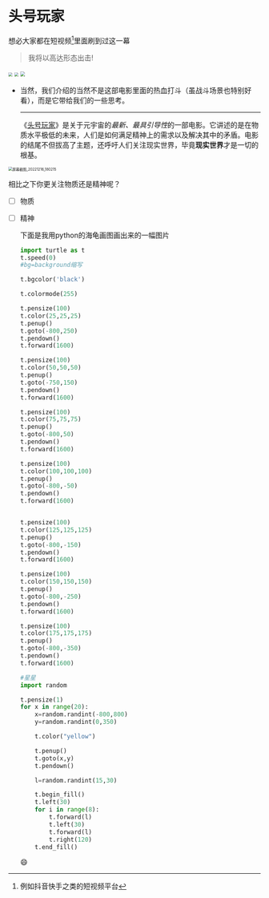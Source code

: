 # 头号玩家

想必大家都在短视频[^1]里面刷到过这一幕

> 我将以高达形态出击!

<img src="C:\Users\黄毅\Pictures\Screenshots\屏幕截图_20221216_183944.png" style="zoom:50%;" />

<img src="C:\Users\黄毅\Pictures\Screenshots\屏幕截图_20221216_184058.png" style="zoom: 50%;" />

<img src="C:\Users\黄毅\Pictures\Screenshots\屏幕截图_20221216_184113.png" style="zoom:60%;" />

- 当然，我们介绍的当然不是这部电影里面的热血打斗（虽战斗场景也特别好看），而是它带给我们的一些思考。

  ---

  《[头号玩家](https://baike.baidu.com/item/%E5%A4%B4%E5%8F%B7%E7%8E%A9%E5%AE%B6/22040855)》是关于元宇宙的*最新、最具引导性*的一部电影。它讲述的是在物质水平极低的未来，人们是如何满足精神上的需求以及解决其中的矛盾。电影的结尾不但拔高了主题，还呼吁人们关注现实世界，毕竟**现实世界**才是一切的根基。

<img src="C:\Users\黄毅\Pictures\Screenshots\屏幕截图_20221216_180215.png" alt="屏幕截图_20221216_180215" style="zoom: 50%;" />

相比之下你更关注物质还是精神呢？

- [ ] 物质

- [ ] 精神

  

  

  

  下面是我用python的海龟画图画出来的一幅图片

  ```python
  import turtle as t
  t.speed(0)
  #bg=background缩写
  
  t.bgcolor('black')
  
  t.colormode(255)
  
  t.pensize(100)
  t.color(25,25,25)
  t.penup()
  t.goto(-800,250)
  t.pendown()
  t.forward(1600)
  
  t.pensize(100)
  t.color(50,50,50)
  t.penup()
  t.goto(-750,150)
  t.pendown()
  t.forward(1600)
  
  t.pensize(100)
  t.color(75,75,75)
  t.penup()
  t.goto(-800,50)
  t.pendown()
  t.forward(1600)
  
  t.pensize(100)
  t.color(100,100,100)
  t.penup()
  t.goto(-800,-50)
  t.pendown()
  t.forward(1600)
  
  
  t.pensize(100)
  t.color(125,125,125)
  t.penup()
  t.goto(-800,-150)
  t.pendown()
  t.forward(1600)
  
  t.pensize(100)
  t.color(150,150,150)
  t.penup()
  t.goto(-800,-250)
  t.pendown()
  t.forward(1600)
  
  t.pensize(100)
  t.color(175,175,175)
  t.penup()
  t.goto(-800,-350)
  t.pendown()
  t.forward(1600)
  
  #星星
  import random
  
  t.pensize(1)
  for x in range(20):
      x=random.randint(-800,800)
      y=random.randint(0,350)
  
      t.color("yellow")
  
      t.penup()
      t.goto(x,y)
      t.pendown()
  
      l=random.randint(15,30)
  
      t.begin_fill()
      t.left(30)
      for i in range(8):
          t.forward(l)
          t.left(30)
          t.forward(l)
          t.right(120)
      t.end_fill()
  
  ```

  :smile:

[^1]:例如抖音快手之类的短视频平台